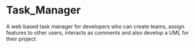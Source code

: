 # Task_Manager
A web based task manager for developers who can create teams, assign features to other users, interacts as comments and also develop a UML for their project
